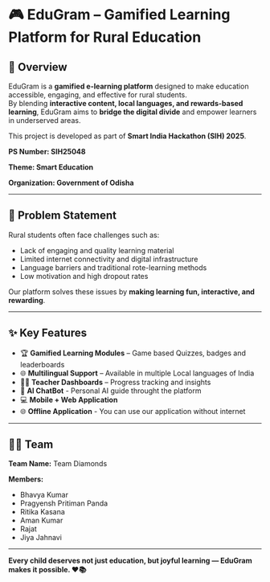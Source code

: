 # 🎮 EduGram – Gamified Learning Platform for Rural Education

## 🚀 Overview
EduGram is a **gamified e-learning platform** designed to make education accessible, engaging, and effective for rural students.  
By blending **interactive content, local languages, and rewards-based learning**, EduGram aims to **bridge the digital divide** and empower learners in underserved areas.

This project is developed as part of **Smart India Hackathon (SIH) 2025**.

**PS Number: SIH25048**

**Theme: Smart Education**

**Organization: Government of Odisha**

---

## 🎯 Problem Statement
Rural students often face challenges such as:
- Lack of engaging and quality learning material
- Limited internet connectivity and digital infrastructure
- Language barriers and traditional rote-learning methods
- Low motivation and high dropout rates  

Our platform solves these issues by **making learning fun, interactive, and rewarding**.

---

## ✨ Key Features
- 🏆 **Gamified Learning Modules** – Game based Quizzes, badges and leaderboards 
- 🌐 **Multilingual Support** – Available in multiple Local languages of India
- 👩‍🏫 **Teacher Dashboards** – Progress tracking and insights  
- 🤖 **AI ChatBot** - Personal AI guide throught the platform
- 💻 **Mobile + Web Application** 
- 🌐 **Offline Application** - You can use our application without internet

---

## 👨‍💻 Team
**Team Name:** Team Diamonds

**Members:**   
- Bhavya Kumar
- Pragyensh Pritiman Panda
- Ritika Kasana
- Aman Kumar
- Rajat
- Jiya Jahnavi 


---
**Every child deserves not just education, but joyful learning — EduGram makes it possible. ❤️📚**  
